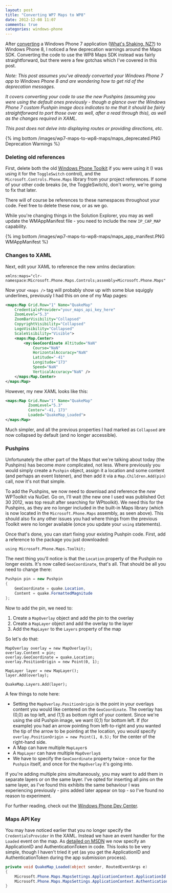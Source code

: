 ```yaml
---
layout: post
title: "Converting WP7 Maps to WP8"
date: 2012-12-08 11:07
comments: true
categories: windows-phone
---
```


After [converting](http://msdn.microsoft.com/en-us/library/windowsphone/develop/jj207030.aspx) a Windows Phone 7 application ([What's Shaking, NZ?](http://www.whatsshaking.co.nz)) to Windows Phone 8, I noticed a few deprecation warnings around the Maps SDK. Converting the code to use the WP8 Maps SDK instead was fairly straightforward, but there were a few gotchas which I've covered in this post.

<!--more-->
_Note: This post assumes you've already converted your Windows Phone 7 app to Windows Phone 8 and are wondering how to get rid of the deprecation messages._

_It covers converting your code to use the new Pushpins (assuming you were using the default ones previously - though a glance over the Windows Phone 7 custom Pushpin image docs indicates to me that it should be fairly straightforward to port those over as well, after a read through this), as well as the changes required in XAML._

_This post does not delve into displaying routes or providing directions, etc._

{% img bottom /images/wp7-maps-to-wp8-maps/maps_deprecated.PNG Deprecation Warnings %}

### Deleting old references

First, delete both the old [Windows Phone Toolkit](http://phone.codeplex.com/) if you were using it (I was using it for the `ToggleSwitch` control), and the `Microsoft.Controls.Phone.Maps` library from your project references. If some of your other code breaks (ie, the ToggleSwitch), don't worry, we're going to fix that later.

There will of course be references to these namespaces throughout your code. Feel free to delete these now, or as we go.

While you're changing things in the Solution Explorer, you may as well update the WMAppManifest file - you need to include the new `IP_CAP_MAP` capability.

{% img bottom /images/wp7-maps-to-wp8-maps/maps_app_manifest.PNG WMAppManifest %}

### Changes to XAML

Next, edit your XAML to reference the new xmlns declaration:

```
xmlns:maps="clr-namespace:Microsoft.Phone.Maps.Controls;assembly=Microsoft.Phone.Maps"
```

Now your `<maps />` tag will probably show up with some blue squiggly underlines, previously I had this on one of my Map pages:

``` xml Old XAML
<maps:Map Grid.Row="1" Name="QuakeMap"     CredentialsProvider="your_maps_api_key_here"     ZoomLevel="5.3"     ZoomBarVisibility="Collapsed"    CopyrightVisibility="Collapsed"     LogoVisibility="Collapsed"     ScaleVisibility="Visible">    <maps:Map.Center>        <my:GeoCoordinate Altitude="NaN" 
            Course="NaN" 
            HorizontalAccuracy="NaN" 
            Latitude="-41" 
            Longitude="173" 
            Speed="NaN" 
            VerticalAccuracy="NaN" />    </maps:Map.Center></maps:Map>
```

However, my new XAML looks like this:

``` xml New XAML
<maps:Map Grid.Row="1" Name="QuakeMap"           ZoomLevel="5.3"          Center="-41, 173"          Loaded="QuakeMap_Loaded"></maps:Map>
```

Much simpler, and all the previous properties I had marked as `Collapsed` are now collapsed by default (and no longer accessible).

### Pushpins

Unfortunately the other part of the Maps that we're talking about today (the Pushpins) has become _more_ complicated, not less. Where previously you would simply create a `Pushpin` object, assign it a location and some content (and perhaps an event listener), and then add it via a `Map.Children.Add(pin)` call, now it's not that simple.

To add the Pushpins, we now need to download and reference the _new_ WPToolkit via NuGet. Go on, I'll wait (the new one I used was published Oct 30 2012, was top result after searching for WPtoolkit). We need this for the Pushpins, as they are no longer included in the built-in Maps library (which is now located in the `Microsoft.Phone.Maps` assembly, as seen above). This should also fix any other issues you had where things from the previous Toolkit were no longer available (once you update your `using` statements).

Once that's done, you can start fixing your existing Pushpin code. First, add a reference to the package you just downloaded:

```
using Microsoft.Phone.Maps.Toolkit;
```

The next thing you'll notice is that the `Location` property of the Pushpin no longer exists. It's now called `GeoCoordinate`, that's all. That should be all you need to change there:

``` c# Pushpin code
Pushpin pin = new Pushpin{    GeoCoordinate = quake.Location,    Content = quake.FormattedMagnitude};
```

Now to add the pin, we need to:

1. Create a `MapOverlay` object and add the pin to the overlay
2. Create a `MapLayer` object and add the overlay to the layer
3. Add the `MapLayer` to the `Layers` property of the map

So let's do that:

```
MapOverlay overlay = new MapOverlay();overlay.Content = pin;overlay.GeoCoordinate = quake.Location;overlay.PositionOrigin = new Point(0, 1);
MapLayer layer = new MapLayer();layer.Add(overlay);
QuakeMap.Layers.Add(layer);
```

A few things to note here:

* Setting the `MapOverlay.PositionOrigin` is the point in your overlays content you would like centered on the `GeoCoordinate`. The overlay has (0,0) as top left, and (1,1) as bottom right of your content. Since we're using the old Pushpin image, we want (0,1) for bottom left. If (for example) you had an arrow pointing from left-to-right and you wanted the tip of the arrow to be pointing at the location, you would specify `overlay.PositionOrigin = new Point(1, 0.5);` for the center of the right-hand side.
* A Map can have multiple `MapLayer`s
* A `MapLayer` can have multiple `MapOverlay`s
* We have to specify the `GeoCoordinate` property twice - once for the `Pushpin` itself, and once for the `MapOverlay` it's going into.

If you're adding multiple pins simultaneously, you may want to add them in separate layers or on the same layer. I've opted for inserting all pins on the same layer, as I've found this exhibits the same behaviour I was experiencing previously - pins added later appear on top - so I've found no reason to experiment.

For further reading, check out the <a href="http://msdn.microsoft.com/en-us/library/windowsphone/develop/jj207045(v=vs.105).aspx">Windows Phone Dev Center</a>.

### Maps API Key

You may have noticed earlier that you no longer specify the `CredentialsProvider` in the XAML. Instead we have an event handler for the `Loaded` event on the map. As <a href="http://msdn.microsoft.com/en-us/library/windowsphone/develop/jj207033(v=vs.105).aspx#BKMK_appidandtoken">detailed on MSDN</a> we now specify an ApplicationID and AuthenticationToken in code. This looks to be very simple, though I haven't tried it yet (as you get the ApplicationID and AuthenticationToken during the app submission process).

``` c# Map.Loaded Event Handler
private void QuakeMap_Loaded(object sender, RoutedEventArgs e){    Microsoft.Phone.Maps.MapsSettings.ApplicationContext.ApplicationId = "ApplicationID";    Microsoft.Phone.Maps.MapsSettings.ApplicationContext.AuthenticationToken = "AuthenticationToken";}
```
